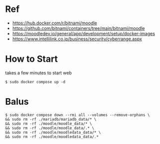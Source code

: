 # Ref
- https://hub.docker.com/r/bitnami/moodle
- https://github.com/bitnami/containers/tree/main/bitnami/moodle
- https://moodledev.io/general/app/development/setup/docker-images
- https://www.intellilink.co.jp/business/security/cyberrange.aspx

# How to Start
takes a few minutes to start web
```
$ sudo docker compose up -d
```

# Balus
```
$ sudo docker compose down --rmi all --volumes --remove-orphans \
&& sudo rm -rf ./mariadb/mariadb_data/* \
&& sudo rm -rf ./moodle/moodle_data/* \
&& sudo rm -rf ./moodle/moodle_data/.* \
&& sudo rm -rf ./moodle/moodledata_data/* \
&& sudo rm -rf ./moodle/moodledata_data/.*
```